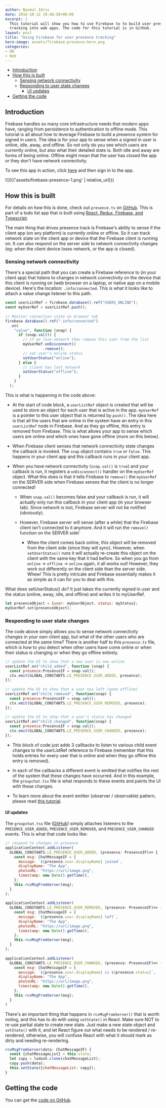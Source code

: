 ```yaml
---
author: Nazmul Idris
date: 2016-10-12 19:40:50+00:00
excerpt: |
  This tutorial will show you how to use Firebase to to build user presence
  tracking into web apps. The code for this tutorial is in GitHub.
layout: post
title: "Using Firebase for user presence tracking"
hero-image: assets/firebase-presence-hero.png
categories:
- DB
- Web
---
```


<!-- START doctoc generated TOC please keep comment here to allow auto update -->
<!-- DON'T EDIT THIS SECTION, INSTEAD RE-RUN doctoc TO UPDATE -->


- [Introduction](#introduction)
- [How this is built](#how-this-is-built)
  - [Sensing network connectivity](#sensing-network-connectivity)
  - [Responding to user state changes](#responding-to-user-state-changes)
    - [UI updates](#ui-updates)
- [Getting the code](#getting-the-code)

<!-- END doctoc generated TOC please keep comment here to allow auto update -->

## Introduction

Firebase handles so many core infrastructure needs that modern apps have, ranging from persistence to authentication to offline mode. This tutorial is all about how to leverage Firebase to build a presence system for signed in users. The idea is for your app to sense when a signed in user is online, idle, away, and offline. So not only do you see which users are currently online, but also what their detailed state is. Both idle and away are forms of being online. Offline might mean that the user has closed the app or they don't have network connectivity.

To see this app in action, click [here](https://todolist-redux-r3bl-alliance.herokuapp.com/) and then sign in to the app.

![]({{'assets/firebase-presence-1.png' | relative_url}})

## How this is built

For details on how this is done, check out `presence.ts` on [GitHub](https://github.com/r3bl-alliance/starterproject_todolist_react_redux_firebase_ts_md/blob/master/src/client/container/presence.ts). This is part of a todo list app that is built using [React, Redux, Firebase, and Typescript](https://developerlife.com/2016/10/07/getting-started-with-react-redux-and-firebase/).

The main thing that drives presence track is Firebase's ability to sense if the client app (on any platform) is currently online or offline. So it can track network state on the client app or device that the Firebase client is running on. It can also respond on the server side to network connectivity changes (eg: when the client device loses network, or the app is closed).

### Sensing network connectivity

There's a special path that you can create a Firebase reference to (in your client app) that listens to changes in network connectivity on the device that this client is running on (web browser on a laptop, or native app on a mobile device). Here's the location: `.info/connected`. This is what it looks like to attach a value change listener to this path.

```javascript
const userListRef = firebase.database().ref("USERS_ONLINE");
const myUserRef = userListRef.push();
 
// Monitor connection state on browser tab
firebase.database().ref(".info/connected")
  .on(
    "value", function (snap) {
      if (snap.val()) {
        // if we lose network then remove this user from the list
        myUserRef.onDisconnect()
                 .remove();
        // set user's online status
        setUserStatus("online");
      } else {
        // client has lost network
        setUserStatus("offline");
      }
    }
  );
```

This is what is happening in the code above:

  * At the start of code block, a `userListRef` object is created that will be used to store an object for each user that is active in the app. `myUserRef` is a pointer to this user object that is returned by `push()`. The idea here is that all the users that are online in the system have an entry in this `userListRef` node in Firebase. And as they go offline, this entry is removed from Firebase. This is what allows your app to sense which users are online and which ones have gone offline (more on this below).

  * When Firebase client senses that network connectivity state changes the callback is invoked. The `snap` object contains `true` or `false`. This happens in your client app and this callback runs in your client app.

  * When you have network connectivity (`snap.val()` is `true`) and your callback is run, it registers a `onDisconnect()` handler on the `myUserRef` object. What this does is that it tells Firebase to `remove()` the `myUserRef` on the SERVER side when Firebase senses that the client is no longer connected!

    * When `snap.val()` becomes false and your callback is run, it will actually only run this callback in your client app (in your browser tab). Since network is lost, Firebase server will not be notified (obviously).

    * However, Firebase server will sense (after a while) that the Firebase client isn't connected to it anymore. And it will run the `remove()` function on the SERVER side!

      * When the client comes back online, this object will be removed from the client side (since they will sync). However, when `setUserStatus()` runs it will actually re-create this object on the client with the same key that it had before. So when you go from `online` -> `offline` -> `online` again, it all works out! However, they work out differently on the client side than the server side. Whew! This is pretty intricate and Firebase essentially makes it as simple as it can for you to deal with this.

What does setUserStatus() do? It just takes the currently signed in user and the status (online, away, idle, and offline) and writes it to myUserRef.

```javascript
let presenceObject = {user: myUserObject, status: myStatus};
myUserRef.set(presenceObject);
```

### Responding to user state changes

The code above simply allows you to sense network connectivity changes in your own client app, but what of the other users who are connected at the same time? There is another half to this `presence.ts` file, which is how to you detect when other users have come online or when their status is changing or when they go offline entirely.

```javascript
// update the UI to show that a new user is now online
userListRef.on("child_added", function (snap) {
  const presence:PresenceIF = snap.val();
  ctx.emit(GLOBAL_CONSTANTS.LE_PRESENCE_USER_ADDED, presence);
});
 
// update the UI to show that a user has left (gone offline)
userListRef.on("child_removed", function(snap) {
  const presence:PresenceIF = snap.val();
  ctx.emit(GLOBAL_CONSTANTS.LE_PRESENCE_USER_REMOVED, presence);
});
 
// update the UI to show that a user's status has changed
userListRef.on("child_changed", function(snap) {
  const presence:PresenceIF = snap.val();
  ctx.emit(GLOBAL_CONSTANTS.LE_PRESENCE_USER_CHANGED, presence);
});
```

  * This block of code just adds 3 callbacks to listen to various child event changes to the userListRef reference to Firebase (remember that this holds entries for every user that is online and when they go offline this entry is removed).

  * In each of the callbacks a different event is emitted that notifies the rest of the system that these changes have occurred. And in this example, the `groupchat.tsx` file is what responds to these events and paints the UI with these changes.

  * To learn more about the event emitter (observer / observable) pattern, please read [this tutorial](https://developerlife.com/2016/10/02/getting-started-with-react-and-firebase/).

#### UI updates

The `groupchat.tsx` file ([GitHub](https://github.com/r3bl-alliance/starterproject_todolist_react_redux_firebase_ts_md/blob/master/src/client/ui/groupchat.tsx)) simply attaches listeners to the `PRESENCE_USER_ADDED`, `PRESENCE_USER_REMOVED`, and `PRESENCE_USER_CHANGED` events. This is what that code looks like:

```javascript
// respond to changes in presence
applicationContext.addListener(
  GLOBAL_CONSTANTS.LE_PRESENCE_USER_ADDED, (presence: PresenceIF)=> {
    const msg: ChatMessageIF = {
      message: `${presence.user.displayName} joined`,
      displayName: "The App",
      photoURL: "https://url/image.png",
      timestamp: new Date().getTime(),
    };
    this.rcvMsgFromServer(msg);
  }
);
 
applicationContext.addListener(
  GLOBAL_CONSTANTS.LE_PRESENCE_USER_REMOVED, (presence: PresenceIF)=> {
    const msg: ChatMessageIF = {
      message: `${presence.user.displayName} left`,
      displayName: "The App",
      photoURL: "https://url/image.png",
      timestamp: new Date().getTime(),
    };
    this.rcvMsgFromServer(msg);
  }
);
 
applicationContext.addListener(
  GLOBAL_CONSTANTS.LE_PRESENCE_USER_CHANGED, (presence: PresenceIF)=> {
    const msg: ChatMessageIF = {
      message: `${presence.user.displayName} is ${presence.status}`,
      displayName: "The App",
      photoURL: "https://url/image.png",
      timestamp: new Date().getTime(),
    };
    this.rcvMsgFromServer(msg);
  }
)
```

There's an important thing that happens in `rcvMsgFromServer()` that is worth noting, and this has to do with using `setState()` in React. Make sure NOT to re-use partial state to create new state. Just make a new state object and `setState()` with it, and let React figure out what needs to be rendered / re-rendered, otherwise, you will confuse React with what it should mark as dirty and needing re-rendering.

```javascript
rcvMsgFromServer(data: ChatMessageIF) {
  const {chatMessageList} = this.state;
  let copy = lodash.clone(chatMessageList);
  copy.push(data);
  this.setState({chatMessageList: copy});
}
```

## Getting the code

You can get the [code on GitHub](https://github.com/r3bl-alliance/starterproject_todolist_react_redux_firebase_ts_md).
